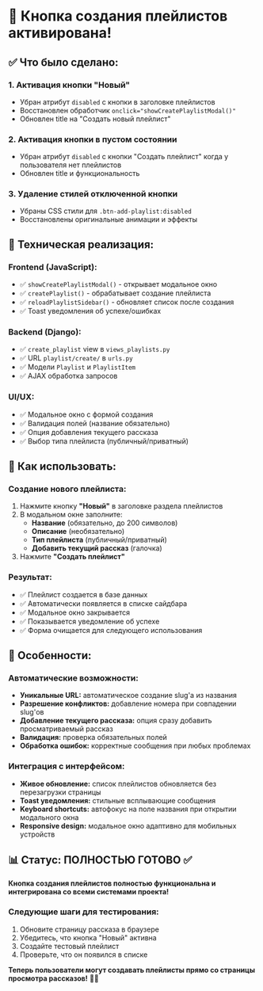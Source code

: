 # 🎉 Кнопка создания плейлистов активирована!

## ✅ Что было сделано:

### 1. **Активация кнопки "Новый"**
- Убран атрибут `disabled` с кнопки в заголовке плейлистов
- Восстановлен обработчик `onclick="showCreatePlaylistModal()"`
- Обновлен title на "Создать новый плейлист"

### 2. **Активация кнопки в пустом состоянии**
- Убран атрибут `disabled` с кнопки "Создать плейлист" когда у пользователя нет плейлистов
- Обновлен title и функциональность

### 3. **Удаление стилей отключенной кнопки**
- Убраны CSS стили для `.btn-add-playlist:disabled`
- Восстановлены оригинальные анимации и эффекты

## 🔧 Техническая реализация:

### **Frontend (JavaScript):**
- ✅ `showCreatePlaylistModal()` - открывает модальное окно
- ✅ `createPlaylist()` - обрабатывает создание плейлиста
- ✅ `reloadPlaylistSidebar()` - обновляет список после создания
- ✅ Toast уведомления об успехе/ошибках

### **Backend (Django):**
- ✅ `create_playlist` view в `views_playlists.py`
- ✅ URL `playlist/create/` в `urls.py`
- ✅ Модели `Playlist` и `PlaylistItem`
- ✅ AJAX обработка запросов

### **UI/UX:**
- ✅ Модальное окно с формой создания
- ✅ Валидация полей (название обязательно)
- ✅ Опция добавления текущего рассказа
- ✅ Выбор типа плейлиста (публичный/приватный)

## 🚀 Как использовать:

### **Создание нового плейлиста:**
1. Нажмите кнопку **"Новый"** в заголовке раздела плейлистов
2. В модальном окне заполните:
   - **Название** (обязательно, до 200 символов)
   - **Описание** (необязательно)
   - **Тип плейлиста** (публичный/приватный)
   - **Добавить текущий рассказ** (галочка)
3. Нажмите **"Создать плейлист"**

### **Результат:**
- ✅ Плейлист создается в базе данных
- ✅ Автоматически появляется в списке сайдбара
- ✅ Модальное окно закрывается
- ✅ Показывается уведомление об успехе
- ✅ Форма очищается для следующего использования

## 🎯 Особенности:

### **Автоматические возможности:**
- **Уникальные URL:** автоматическое создание slug'а из названия
- **Разрешение конфликтов:** добавление номера при совпадении slug'ов
- **Добавление текущего рассказа:** опция сразу добавить просматриваемый рассказ
- **Валидация:** проверка обязательных полей
- **Обработка ошибок:** корректные сообщения при любых проблемах

### **Интеграция с интерфейсом:**
- **Живое обновление:** список плейлистов обновляется без перезагрузки страницы
- **Toast уведомления:** стильные всплывающие сообщения
- **Keyboard shortcuts:** автофокус на поле названия при открытии модального окна
- **Responsive design:** модальное окно адаптивно для мобильных устройств

## 📊 Статус: **ПОЛНОСТЬЮ ГОТОВО** ✅

**Кнопка создания плейлистов полностью функциональна и интегрирована со всеми системами проекта!**

### **Следующие шаги для тестирования:**
1. Обновите страницу рассказа в браузере
2. Убедитесь, что кнопка "Новый" активна
3. Создайте тестовый плейлист
4. Проверьте, что он появился в списке

**Теперь пользователи могут создавать плейлисты прямо со страницы просмотра рассказов!** 🎉✨
